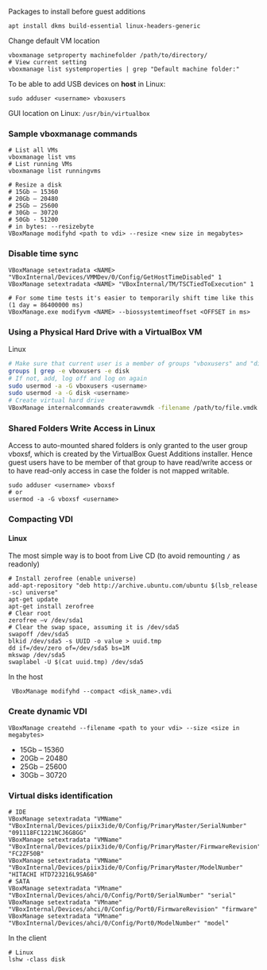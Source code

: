 Packages to install before guest additions
```
apt install dkms build-essential linux-headers-generic
```

Change default VM location
```shell
vboxmanage setproperty machinefolder /path/to/directory/
# View current setting
vboxmanage list systemproperties | grep "Default machine folder:"
```

To be able to add USB devices on **host** in Linux:
```
sudo adduser <username> vboxusers
```

GUI location on Linux: `/usr/bin/virtualbox`

### Sample vboxmanage commands
```shell
# List all VMs
vboxmanage list vms
# List running VMs
vboxmanage list runningvms

# Resize a disk
# 15Gb – 15360
# 20Gb – 20480
# 25Gb – 25600
# 30Gb – 30720
# 50Gb - 51200
# in bytes: --resizebyte
VBoxManage modifyhd <path to vdi> --resize <new size in megabytes>

```

### Disable time sync
```shell
VBoxManage setextradata <NAME> "VBoxInternal/Devices/VMMDev/0/Config/GetHostTimeDisabled" 1
VBoxManage setextradata <NAME> "VBoxInternal/TM/TSCTiedToExecution" 1

# For some time tests it's easier to temporarily shift time like this (1 day = 86400000 ms)
VBoxManage.exe modifyvm <NAME> --biossystemtimeoffset <OFFSET in ms>
```


### Using a Physical Hard Drive with a VirtualBox VM

Linux
```bash
# Make sure that current user is a member of groups "vboxusers" and "disk"
groups | grep -e vboxusers -e disk
# If not, add, log off and log on again
sudo usermod -a -G vboxusers <username>
sudo usermod -a -G disk <username>
# Create virtual hard drive
VBoxManage internalcommands createrawvmdk -filename /path/to/file.vmdk -rawdisk /dev/sda
```

### Shared Folders Write Access in Linux
Access to auto-mounted shared folders is only granted to the user group vboxsf, which is created by the VirtualBox Guest Additions installer. Hence guest users have to be member of that group to have read/write access or to have read-only access in case the folder is not mapped writable.
```shell
sudo adduser <username> vboxsf
# or
usermod -a -G vboxsf <username>
```
### Compacting VDI
#### Linux
The most simple way is to boot from Live CD (to avoid remounting `/` as readonly)
```shell
# Install zerofree (enable universe)
add-apt-repository "deb http://archive.ubuntu.com/ubuntu $(lsb_release -sc) universe"
apt-get update
apt-get install zerofree
# Clear root
zerofree –v /dev/sda1
# Clear the swap space, assuming it is /dev/sda5
swapoff /dev/sda5
blkid /dev/sda5 -s UUID -o value > uuid.tmp
dd if=/dev/zero of=/dev/sda5 bs=1M
mkswap /dev/sda5
swaplabel -U $(cat uuid.tmp) /dev/sda5
```
In the host
```
 VBoxManage modifyhd --compact <disk_name>.vdi
```


### Create dynamic VDI
```
VBoxManage createhd --filename <path to your vdi> --size <size in megabytes>
```
* 15Gb – 15360
* 20Gb – 20480
* 25Gb – 25600
* 30Gb – 30720

### Virtual disks identification
```shell
# IDE
VBoxManage setextradata "VMName" "VBoxInternal/Devices/piix3ide/0/Config/PrimaryMaster/SerialNumber" "091118FC1221NCJ6G8GG"
VBoxManage setextradata "VMName" "VBoxInternal/Devices/piix3ide/0/Config/PrimaryMaster/FirmwareRevision" "FC2ZF50B"
VBoxManage setextradata "VMName" "VBoxInternal/Devices/piix3ide/0/Config/PrimaryMaster/ModelNumber" "HITACHI HTD723216L9SA60"
# SATA
VBoxManage setextradata "VMname" "VBoxInternal/Devices/ahci/0/Config/Port0/SerialNumber" "serial"
VBoxManage setextradata "VMname" "VBoxInternal/Devices/ahci/0/Config/Port0/FirmwareRevision" "firmware"
VBoxManage setextradata "VMname" "VBoxInternal/Devices/ahci/0/Config/Port0/ModelNumber" "model"
```
In the client
```shell
# Linux
lshw -class disk
```

